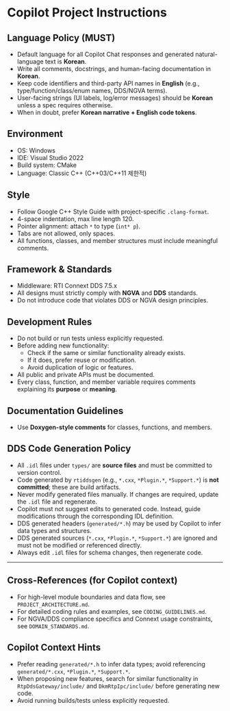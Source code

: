 # Copilot Project Instructions

## Language Policy (MUST)
- Default language for all Copilot Chat responses and generated natural-language text is **Korean**.
- Write all comments, docstrings, and human-facing documentation in **Korean**.
- Keep code identifiers and third-party API names in **English** (e.g., type/function/class/enum names, DDS/NGVA terms).
- User-facing strings (UI labels, log/error messages) should be **Korean** unless a spec requires otherwise.
- When in doubt, prefer **Korean narrative + English code tokens**.

## Environment
- OS: Windows
- IDE: Visual Studio 2022
- Build system: CMake
- Language: Classic C++ (C++03/C++11 제한적)

## Style
- Follow Google C++ Style Guide with project-specific `.clang-format`.
- 4-space indentation, max line length 120.
- Pointer alignment: attach `*` to type (`int* p`).
- Tabs are not allowed, only spaces.
- All functions, classes, and member structures must include meaningful comments.

## Framework & Standards
- Middleware: RTI Connext DDS 7.5.x
- All designs must strictly comply with **NGVA** and **DDS** standards.  
- Do not introduce code that violates DDS or NGVA design principles.

## Development Rules
- Do not build or run tests unless explicitly requested.  
- Before adding new functionality:
  - Check if the same or similar functionality already exists.  
  - If it does, prefer reuse or modification.  
  - Avoid duplication of logic or features.  
- All public and private APIs must be documented.  
- Every class, function, and member variable requires comments explaining its **purpose** or **meaning**.

## Documentation Guidelines
- Use **Doxygen-style comments** for classes, functions, and members.

## DDS Code Generation Policy
- All `.idl` files under `types/` are **source files** and must be committed to version control.
- Code generated by `rtiddsgen` (e.g., `*.cxx`, `*Plugin.*`, `*Support.*`) is **not committed**; these are build artifacts.
- Never modify generated files manually. If changes are required, update the `.idl` file and regenerate.
- Copilot must not suggest edits to generated code. Instead, guide modifications through the corresponding IDL definition.
- DDS generated headers (`generated/*.h`) may be used by Copilot to infer data types and structures.  
- DDS generated sources (`*.cxx`, `*Plugin.*`, `*Support.*`) are ignored and must not be modified or referenced directly.  
- Always edit `.idl` files for schema changes, then regenerate code.

---
## Cross-References (for Copilot context)
- For high-level module boundaries and data flow, see `PROJECT_ARCHITECTURE.md`.
- For detailed coding rules and examples, see `CODING_GUIDELINES.md`.
- For NGVA/DDS compliance specifics and Connext usage constraints, see `DOMAIN_STANDARDS.md`.

## Copilot Context Hints
- Prefer reading `generated/*.h` to infer data types; avoid referencing `generated/*.cxx`, `*Plugin.*`, `*Support.*`.
- When proposing new features, search for similar functionality in `RtpDdsGateway/include/` and `DkmRtpIpc/include/` before generating new code.
- Avoid running builds/tests unless explicitly requested.
